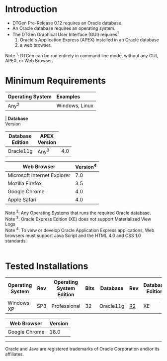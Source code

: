 # Introduction #

  * DTGen Pre-Release 0.12 requires an Oracle database.
  * An Oracle database requires an operating system.
  * The DTGen Graphical User Interface (GUI) requires<sup>1</sup>
    1. Oracle's Application Express (APEX) installed in an Oracle database
    1. a web browser.

Note <sup>1</sup>: DTGen can be run entirely in command line mode, without any GUI, APEX, or Web Browser.

# Minimum Requirements #

| **Operating System** | **Examples** |
|:---------------------|:-------------|
| Any<sup>2</sup> | Windows, Linux |

| **Database**<br>Version<table><thead><th> <b>Database</b><br>Edition</th><th> <b>APEX</b><br>Version</th></thead><tbody>
<tr><td> Oracle11g </td><td> Any<sup>3</sup> </td><td> 4.0 </td></tr></tbody></table>

<table><thead><th> <b>Web Browser</b> </th><th> <b>Version<sup>4</sup></b> </th></thead><tbody>
<tr><td> Microsoft Internet Explorer </td><td> 7.0 </td></tr>
<tr><td> Mozilla Firefox </td><td> 3.5 </td></tr>
<tr><td> Google Chrome </td><td> 4.0 </td></tr>
<tr><td> Apple Safari </td><td> 4.0 </td></tr></tbody></table>

Note <sup>2</sup>: Any Operating Systems that runs the required Oracle database.<br>
Note <sup>3</sup>: Oracle Express Edition (XE) does not support Materialized View Logs<br>
Note <sup>4</sup>: To view or develop Oracle Application Express applications, Web browsers must support Java Script and the HTML 4.0 and CSS 1.0 standards.<br>
<br>
<h1>Tested Installations</h1>

<table><thead><th> <b>Operating</b><br>System</th><th> Rev </th><th> <b>Operating System</b><br>Edition</th><th> Bits </th><th> <b>Database</b> </th><th> Rev </th><th> <b>Database</b><br>Edition</th><th> Bits </th><th> <b>APEX</b><br>Version</th></thead><tbody>
<tr><td> Windows XP </td><td> SP3 </td><td> Professional </td><td> 32 </td><td> Oracle11g </td><td> <a href='https://code.google.com/p/dtgen/source/detail?r=2'>R2</a> </td><td> XE </td><td> 32 </td><td> 4.0 </td></tr></tbody></table>

<table><thead><th> <b>Web Browser</b> </th><th> <b>Version</b> </th></thead><tbody>
<tr><td> Google Chrome </td><td> 18.0 </td></tr></tbody></table>

<hr />
Oracle and Java are registered trademarks of Oracle Corporation and/or its affiliates.